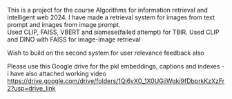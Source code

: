 This is a project for the course Algorithms for information retrieval and intelligent web 2024. 
 I have made a retrieval system for images from text prompt and images from image prompt.  
 Used CLIP, FAISS, VBERT and siamese(failed attempt) for TBIR.
 Used CLIP and DINO with FAISS for image-image retrieval

Wish to build on the second system for user relevance feedback also  

Please use this Google drive for the pkl embeddings, captions and indexes - i have also attached working video
https://drive.google.com/drive/folders/1Qi6vXO_1X0UGiiWgki9fDbprkKzXzFr2?usp=drive_link

